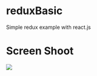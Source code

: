 # reduxBasic
Simple redux example with react.js
# Screen Shoot
[![](https://i.hizliresim.com/RPbE7m.png)](https://i.hizliresim.com/RPbE7m.png)
